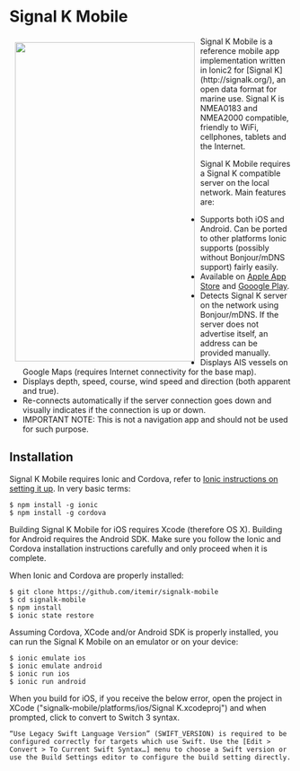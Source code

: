 Signal K Mobile
===

<img src='https://raw.githubusercontent.com/itemir/signalk-mobile/master/resources/screenshot.gif' align='left' width='320' height='569' hspace='10' vspace='10'>
Signal K Mobile is a reference mobile app implementation written in Ionic2 for [Signal K](http://signalk.org/), an open data format for marine use. Signal K is NMEA0183 and NMEA2000 compatible, friendly to WiFi, cellphones, tablets and the Internet.

Signal K Mobile requires a Signal K compatible server on the local network. Main features are:

* Supports both iOS and Android. Can be ported to other platforms Ionic supports (possibly without Bonjour/mDNS support) fairly easily.
* Available on [Apple App Store](https://itunes.apple.com/us/app/signal-k/id1158614687?ls=1&mt=8) and [Gooogle Play](https://play.google.com/store/apps/details?id=mobi.signalk.app&hl=en).
* Detects Signal K server on the network using Bonjour/mDNS. If the server does not advertise itself, an address can be provided manually.
* Displays AIS vessels on Google Maps (requires Internet connectivity for the base map).
* Displays depth, speed, course, wind speed and direction (both apparent and true).
* Re-connects automatically if the server connection goes down and visually indicates if the connection is up or down.
* IMPORTANT NOTE: This is not a navigation app and should not be used for such purpose.


Installation
---

Signal K Mobile requires Ionic and Cordova, refer to [Ionic instructions on setting it up](http://ionicframework.com/docs/v2/getting-started/installation/). In very basic terms:

    $ npm install -g ionic
    $ npm install -g cordova

Building Signal K Mobile for iOS requires Xcode (therefore OS X). Building for Android requires the Android SDK. Make sure you follow the Ionic and Cordova installation instructions carefully and only proceed when it is complete.

When Ionic and Cordova are properly installed:

    $ git clone https://github.com/itemir/signalk-mobile
    $ cd signalk-mobile
    $ npm install
    $ ionic state restore

Assuming Cordova, XCode and/or Android SDK is properly installed, you can run the Signal K Mobile on an emulator or on your device:

    $ ionic emulate ios
    $ ionic emulate android
    $ ionic run ios
    $ ionic run android

When you build for iOS, if you receive the below error, open the project in XCode ("signalk-mobile/platforms/ios/Signal K.xcodeproj") and when prompted, click to convert to Switch 3 syntax.

    “Use Legacy Swift Language Version” (SWIFT_VERSION) is required to be configured correctly for targets which use Swift. Use the [Edit > Convert > To Current Swift Syntax…] menu to choose a Swift version or use the Build Settings editor to configure the build setting directly.

